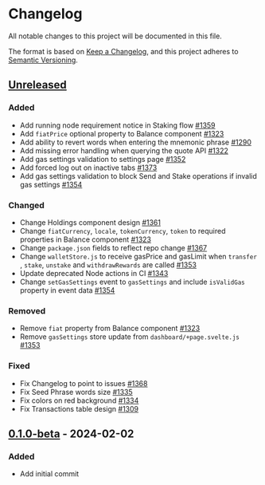 # Changelog

All notable changes to this project will be documented in this file.

The format is based on [Keep a Changelog](https://keepachangelog.com/en/1.0.0/),
and this project adheres to [Semantic Versioning](https://semver.org/spec/v2.0.0.html).

## [Unreleased]

### Added
- Add running node requirement notice in Staking flow [#1359](https://github.com/dusk-network/rusk/issues/1359)
- Add `fiatPrice` optional property to Balance component [#1323](https://github.com/dusk-network/rusk/issues/1323)
- Add ability to revert words when entering the mnemonic phrase [#1290](https://github.com/dusk-network/rusk/issues/1290)
- Add missing error handling when querying the quote API [#1322](https://github.com/dusk-network/rusk/issues/1322)
- Add gas settings validation to settings page [#1352](https://github.com/dusk-network/rusk/issues/1352)
- Add forced log out on inactive tabs [#1373](https://github.com/dusk-network/rusk/issues/1373)
- Add gas settings validation to block Send and Stake operations if invalid gas settings [#1354](https://github.com/dusk-network/rusk/issues/1354)

### Changed

- Change Holdings component design [#1361](https://github.com/dusk-network/rusk/issues/1361)
- Change `fiatCurrency`, `locale`, `tokenCurrency`, `token` to required properties in Balance component [#1323](https://github.com/dusk-network/rusk/issues/1323)
- Change `package.json` fields to reflect repo change [#1367](https://github.com/dusk-network/rusk/issues/1367)
- Change `walletStore.js` to receive gasPrice and gasLimit when `transfer` , `stake`, `unstake` and `withdrawRewards` are called [#1353](https://github.com/dusk-network/rusk/issues/1353)
- Update deprecated Node actions in CI [#1343](https://github.com/dusk-network/rusk/issues/1343)
- Change `setGasSettings` event to `gasSettings` and include `isValidGas` property in event data [#1354](https://github.com/dusk-network/rusk/issues/1354)

### Removed

- Remove `fiat` property from Balance component [#1323](https://github.com/dusk-network/rusk/issues/1323)
- Remove `gasSettings` store update from `dashboard/+page.svelte.js` [#1353](https://github.com/dusk-network/rusk/issues/1353)

### Fixed
- Fix Changelog to point to issues [#1368](https://github.com/dusk-network/rusk/issues/1368)
- Fix Seed Phrase words size [#1335](https://github.com/dusk-network/rusk/issues/1335)
- Fix colors on red background [#1334](https://github.com/dusk-network/rusk/issues/1334)
- Fix Transactions table design [#1309](https://github.com/dusk-network/rusk/issues/1309)

## [0.1.0-beta] - 2024-02-02

### Added

- Add initial commit

<!-- ISSUES -->

<!-- VERSIONS -->
[Unreleased]: https://github.com/dusk-network/rusk/compare/web-wallet-0.1.0-beta...HEAD
[0.1.0-beta]: https://github.com/dusk-network/rusk/tree/web-wallet-0.1.0-beta
